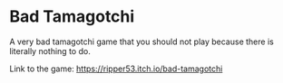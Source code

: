 # Bad Tamagotchi
A very bad tamagotchi game that you should not play because there is literally nothing to do.

Link to the game: https://ripper53.itch.io/bad-tamagotchi
